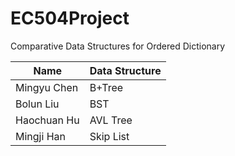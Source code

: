 # EC504Project

Comparative Data Structures for Ordered Dictionary

| Name | Data Structure |
| -------- | -------- |
| Mingyu Chen |B+Tree |
| Bolun Liu |BST  |
| Haochuan Hu | AVL Tree  |
| Mingji Han | Skip List |
